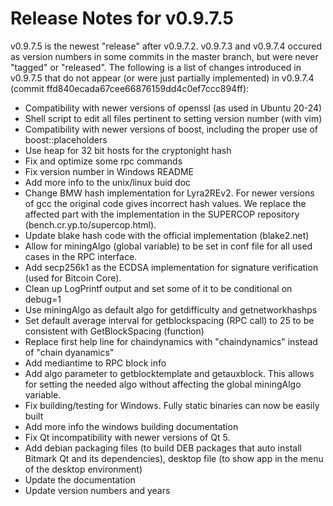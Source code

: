 # Release Notes for v0.9.7.5

v0.9.7.5 is the newest "release" after v0.9.7.2. v0.9.7.3 and v0.9.7.4 occured as version numbers in some commits in the master branch, but were never "tagged" or "released". The following is a list of changes introduced in v0.9.7.5 that do not appear (or were just partially implemented) in v0.9.7.4 (commit ffd840ecada67cee66876159dd4c0ef7ccc894ff):

- Compatibility with newer versions of openssl (as used in Ubuntu 20-24)
- Shell script to edit all files pertinent to setting version number (with vim)
- Compatibility with newer versions of boost, including the proper use of boost::placeholders
- Use heap for 32 bit hosts for the cryptonight hash
- Fix and optimize some rpc commands
- Fix version number in Windows README
- Add more info to the unix/linux buid doc
- Change BMW hash implementation for Lyra2REv2. For newer versions of gcc the original code gives incorrect hash values. We replace the affected part with the implementation in the SUPERCOP repository (bench.cr.yp.to/supercop.html).
- Update blake hash code with the official implementation (blake2.net)
- Allow for miningAlgo (global variable) to be set in conf file for all used cases in the RPC interface.
- Add secp256k1 as the ECDSA implementation for signature verification (used for Bitcoin Core).
- Clean up LogPrintf output and set some of it to be conditional on debug=1
- Use miningAlgo as default algo for getdifficulty and getnetworkhashps
- Set default average interval for getblockspacing (RPC call) to 25 to be consistent with GetBlockSpacing (function)
- Replace first help line for chaindynamics with "chaindynamics" instead of "chain dyanamics"
- Add mediantime to RPC block info
- Add algo parameter to getblocktemplate and getauxblock. This allows for setting the needed algo without affecting the global miningAlgo variable.
- Fix building/testing for Windows. Fully static binaries can now be easily built
- Add more info the windows building documentation
- Fix Qt incompatibility with newer versions of Qt 5.
- Add debian packaging files (to build DEB packages that auto install Bitmark Qt and its dependencies), desktop file (to show app in the menu of the desktop environment)
- Update the documentation
- Update version numbers and years
